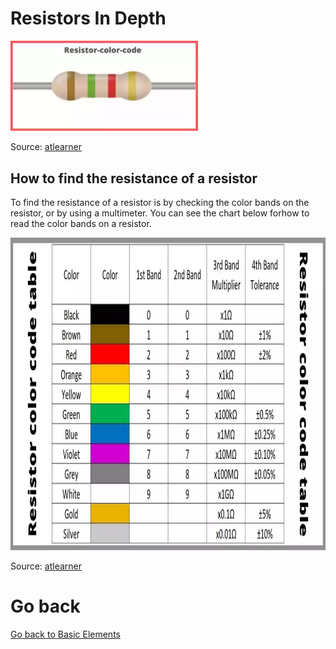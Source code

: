 # Resistors In Depth

<img src="../../assets/Resistor.jpg" width="300px">

Source: [atlearner](https://www.atlearner.com/2019/07/Resistor-color-code.html)

## How to find the resistance of a resistor 

To find the resistance of a resistor is by checking the color bands on the resistor, or by using a multimeter. You can see the chart below forhow to read the color bands on a resistor.

<img src="../../assets/ResistorColorCode.jpg"  max-width="300px" height="500px">

Source: [atlearner](https://www.atlearner.com/2019/07/Resistor-color-code.html)

# Go back
[Go back to Basic Elements](../Basic-elements.md)